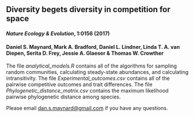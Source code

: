 
## Diversity begets diversity in competition for space
#### *Nature Ecology &amp; Evolution*, 1:0156 (2017)
#### Daniel S. Maynard, Mark A. Bradford, Daniel L. Lindner, Linda T. A. van Diepen, Serita D. Frey, Jessie A. Glaeser & Thomas W. Crowther

The file *analytical_models.R* contains all of the algorithms for sampling random communities, calculating steady-state abundances, and calculating intransitivity. The file *Experimental_outcomes.csv* contains all of the pairwise competitive outcomes and trait differences. The file *Phylogenetic_distance_matrix.csv* contains the maximum likelihood pairwise phylogenetic distance among species.

Please email dan.s.maynard@gmail.com if you have any questions. 

